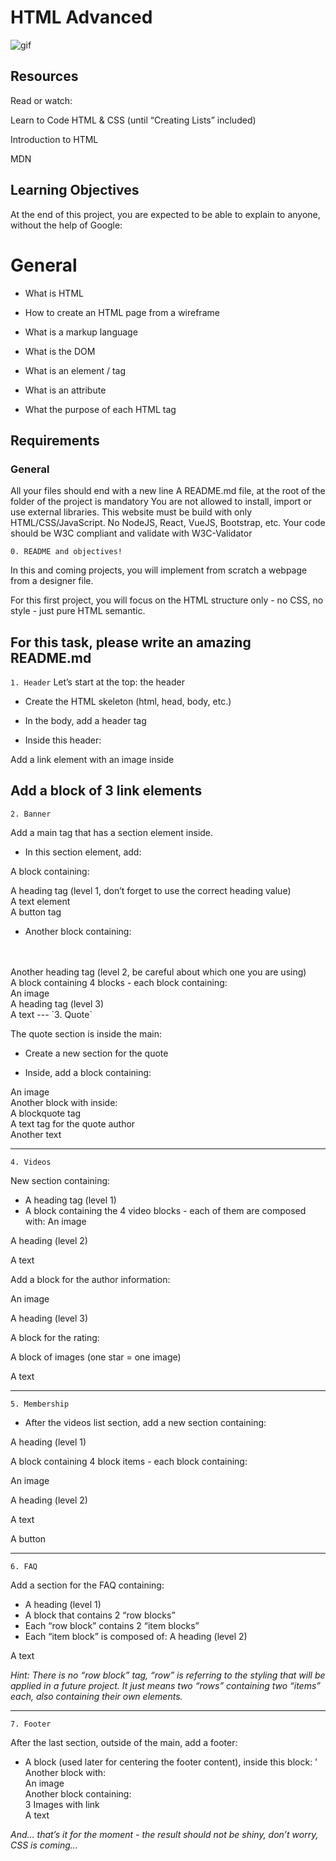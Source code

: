 # HTML Advanced

![gif](https://i0.wp.com/css-tricks.com/wp-content/uploads/2021/05/zIA1XCzK_o.gif?resize=529%2C306&ssl=1)


## Resources
Read or watch:

Learn to Code HTML & CSS (until “Creating Lists” included)

Introduction to HTML

MDN


## Learning Objectives
At the end of this project, you are expected to be able to explain to anyone, without the help of Google:


# General
* What is HTML

* How to create an HTML page from a wireframe

* What is a markup language

* What is the DOM

* What is an element / tag

* What is an attribute

* What the purpose of each HTML tag


## Requirements
### General
All your files should end with a new line
A README.md file, at the root of the folder of the project is mandatory
You are not allowed to install, import or use external libraries. This website must be build with only HTML/CSS/JavaScript. No NodeJS, React, VueJS, Bootstrap, etc.
Your code should be W3C compliant and validate with W3C-Validator

`0. README and objectives!`

In this and coming projects, you will implement from scratch a webpage from a designer file.

For this first project, you will focus on the HTML structure only - no CSS, no style - just pure HTML semantic.

For this task, please write an amazing README.md
---
`1. Header`
Let’s start at the top: the header

* Create the HTML skeleton (html, head, body, etc.)

* In the body, add a header tag

* Inside this header:

Add a link element with an image inside

Add a block of 3 link elements
---
`2. Banner`

Add a main tag that has a section element inside.

* In this section element, add:
 
A block containing:

A heading tag (level 1, don’t forget to use the correct heading value)<br>
A text element<br>
A button tag

* Another block containing:
<br>
<br>
Another heading tag (level 2, be careful about which one you are using)<br>
A block containing 4 blocks - each block containing:<br>
An image<br>
A heading tag (level 3)<br>
A text
---
`3. Quote`

The quote section is inside the main:

* Create a new section for the quote

* Inside, add a block containing:

An image<br>
Another block with inside:<br>
A blockquote tag<br>
A text tag for the quote author<br>
Another text

---

`4. Videos`

New section containing:

* A heading tag (level 1)
* A block containing the 4 video blocks - each of them are composed with:
An image

A heading (level 2)

A text

Add a block for the author information:

An image

A heading (level 3)

A block for the rating:

A block of images (one star = one image)

A text

---
`5. Membership`

* After the videos list section, add a new section containing:

A heading (level 1)

A block containing 4 block items - each block containing:

An image

A heading (level 2)

A text

A button


---
`6. FAQ`

Add a section for the FAQ containing:

* A heading (level 1)
* A block that contains 2 “row blocks”
* Each “row block” contains 2 “item blocks”
* Each “item block” is composed of:
A heading (level 2)

A text

*Hint: There is no “row block” tag, “row” is referring to the styling that will be applied in a future project. It just means two “rows” containing two “items” each, also containing their own elements.*

---
`7. Footer`

After the last section, outside of the main, add a footer:

* A block (used later for centering the footer content), inside this block:
'
Another block with:<br>
An image<br>
Another block containing:<br>
3 Images with link<br>
A text<br>

*And… that’s it for the moment - the result should not be shiny, don’t worry, CSS is coming…*